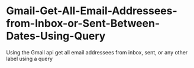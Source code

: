 # Gmail-Get-All-Email-Addressees-from-Inbox-or-Sent-Between-Dates-Using-Query
Using the Gmail api get all email addressees from inbox, sent, or any other label using a query

